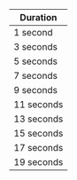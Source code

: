 |Duration|
|-|
|1 second|
|3 seconds|
|5 seconds|
|7 seconds|
|9 seconds|
|11 seconds|
|13 seconds|
|15 seconds|
|17 seconds|
|19 seconds|